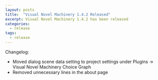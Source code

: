 ```yaml
---
layout: posts
title:  "Visual Novel Machinery 1.4.2 Released"
excerpt: Visual Novel Machinery 1.4.2 has been released
categories:
  - release
tags:
  - release
---
```


Changelog:

- Moved dialog scene data setting to project settings under Plugins -> Visual Novel Machinery Choice Graph
- Removed unnecessary lines in the about page
